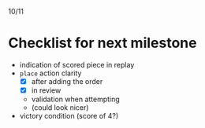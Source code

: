 10/11

# Checklist for next milestone
 - indication of scored piece in replay
 - `place` action clarity
   - [x] after adding the order
   - [x] in review
   - validation when attempting
   - (could look nicer)
 - victory condition (score of 4?)
